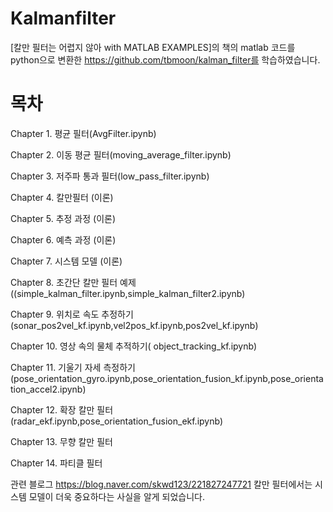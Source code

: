 # Kalmanfilter
[칼만 필터는 어렵지 않아 with MATLAB EXAMPLES]의 책의 matlab 코드를 
python으로 변환한 https://github.com/tbmoon/kalman_filter를 학습하였습니다.

# 목차
Chapter 1. 평균 필터(AvgFilter.ipynb)

Chapter 2. 이동 평균 필터(moving_average_filter.ipynb)

Chapter 3. 저주파 통과 필터(low_pass_filter.ipynb)

Chapter 4. 칼만필터 (이론)

Chapter 5. 추정 과정 (이론)
 
Chapter 6. 예측 과정 (이론)

Chapter 7. 시스템 모델 (이론)

Chapter 8. 초간단 칼만 필터 예제((simple_kalman_filter.ipynb,simple_kalman_filter2.ipynb)

Chapter 9. 위치로 속도 추정하기(sonar_pos2vel_kf.ipynb,vel2pos_kf.ipynb,pos2vel_kf.ipynb)

Chapter 10. 영상 속의 물체 추적하기( 	object_tracking_kf.ipynb)

Chapter 11. 기울기 자세 측정하기
(pose_orientation_gyro.ipynb,pose_orientation_fusion_kf.ipynb,pose_orientation_accel2.ipynb)

Chapter 12. 확장 칼만 필터(radar_ekf.ipynb,pose_orientation_fusion_ekf.ipynb) 

Chapter 13. 무향 칼만 필터

Chapter 14. 파티클 필터

관련 블로그
https://blog.naver.com/skwd123/221827247721 칼만 필터에서는 시스템 모델이 더욱 중요하다는 사실을 알게 되었습니다.
